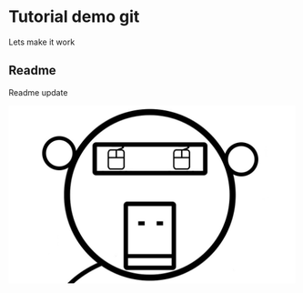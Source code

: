 # Tutorial demo git
Lets make it work

## Readme
Readme update 

![Monkey](https://github.com/marcinzygan/TutorialGit/blob/master/monkey.png)